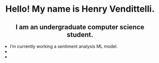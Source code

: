 <h1 align="center">Hello! My name is Henry Vendittelli.</h1>
<h2 align="center">I am an undergraduate computer science student.</h2 align="center">


<ul>
  <li>I’m currently working a sentiment analysis ML model.</li>
  <li></li>
  <li></li>
</ul>


<!--
**hvenry/hvenry** is a ✨ _special_ ✨ repository because its `README.md` (this file) appears on your GitHub profile.

Here are some ideas to get you started:

- 🔭 I’m currently working on ...
- 🌱 I’m currently learning ...
- 👯 I’m looking to collaborate on ...
- 🤔 I’m looking for help with ...
- 💬 Ask me about ...
- 📫 How to reach me: ...
- 😄 Pronouns: ...
- ⚡ Fun fact: ...
-->
